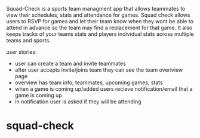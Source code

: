 Squad-Check is a sports team managment app that allows teammates to view their schedules, stats and attendance for games.
Squad check allows users to RSVP for games and let their team know when they wont be able to attend in advance so the team may find a replacement for that game.
It also keeps tracks of your teams stats and players individual stats across multiple teams and sports.

user stories: 
- user can create a team and invite teammates 
- after user accepts invite/joins team they can see the team overiview page
- overview has team info, teammates, upcoming games, stats 
- when a game is coming up/added users recieve notification/email that a game is coming up 
- in notification user is asked if they will be attending

# squad-check
